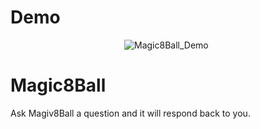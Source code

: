 # Demo

<span>&emsp;&emsp;&emsp;&emsp;&emsp;&emsp;&emsp;&emsp;&emsp;&emsp;&emsp;&emsp;&emsp;</span>![Magic8Ball_Demo](https://user-images.githubusercontent.com/16315708/37813538-e21f1144-2e3b-11e8-9e19-94d0426e076a.gif)


# Magic8Ball
Ask Magiv8Ball a question and it will respond back to you. 

